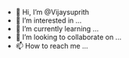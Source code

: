 - 👋 Hi, I’m @Vijaysuprith
- 👀 I’m interested in ...
- 🌱 I’m currently learning ...
- 💞️ I’m looking to collaborate on ...
- 📫 How to reach me ...

<!---
Vijaysuprith/Vijaysuprith is a ✨ special ✨ repository because its `README.md` (this file) appears on your GitHub profile.
You can click the Preview link to take a look at your changes.
--->
